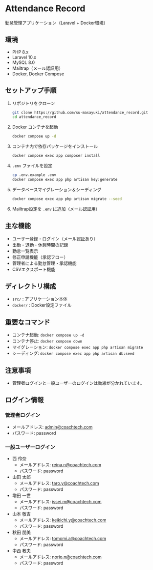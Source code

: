 # Attendance Record

勤怠管理アプリケーション（Laravel + Docker環境）

## 環境

- PHP 8.x
- Laravel 10.x
- MySQL 8.0
- Mailtrap（メール認証用）
- Docker, Docker Compose

## セットアップ手順

1. リポジトリをクローン
    ```bash
    git clone https://github.com/su-masayuki/attendance_record.git
    cd attendance_record
    ```

2. Docker コンテナを起動
    ```bash
    docker compose up -d
    ```

3. コンテナ内で依存パッケージをインストール
    ```bash
    docker compose exec app composer install
    ```

4. `.env` ファイルを設定
    ```bash
    cp .env.example .env
    docker compose exec app php artisan key:generate
    ```

5. データベースマイグレーション＆シーディング
    ```bash
    docker compose exec app php artisan migrate --seed
    ```

6. Mailtrap設定を `.env` に追加（メール認証用）

## 主な機能

- ユーザー登録・ログイン（メール認証あり）
- 出勤・退勤・休憩時間の記録
- 勤怠一覧表示
- 修正申請機能（承認フロー）
- 管理者による勤怠管理・承認機能
- CSVエクスポート機能

## ディレクトリ構成

- `src/` : アプリケーション本体
- `docker/` : Docker設定ファイル

## 重要なコマンド

- コンテナ起動: `docker compose up -d`
- コンテナ停止: `docker compose down`
- マイグレーション: `docker compose exec app php artisan migrate`
- シーディング: `docker compose exec app php artisan db:seed`

## 注意事項

- 管理者ログインと一般ユーザーのログインは動線が分かれています。

## ログイン情報

### 管理者ログイン
- メールアドレス: admin@coachtech.com
- パスワード: password

### 一般ユーザーログイン
- 西 伶奈  
  - メールアドレス: reina.n@coachtech.com
  - パスワード: password
- 山田 太郎  
  - メールアドレス: taro.y@coachtech.com
  - パスワード: password
- 増田 一世  
  - メールアドレス: issei.m@coachtech.com
  - パスワード: password
- 山本 敬吉  
  - メールアドレス: keikichi.y@coachtech.com
  - パスワード: password
- 秋田 朋美  
  - メールアドレス: tomomi.a@coachtech.com
  - パスワード: password
- 中西 教夫  
  - メールアドレス: norio.n@coachtech.com
  - パスワード: password